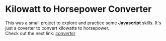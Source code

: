 # Kilowatt to Horsepower Converter
This was a small project to explore and practice some **Javascript** skills. It's just a coverter to convert kilowatts to horsepower.\
Check out the next link: *[converter](https://mjrmartins.github.io/converter/)*
